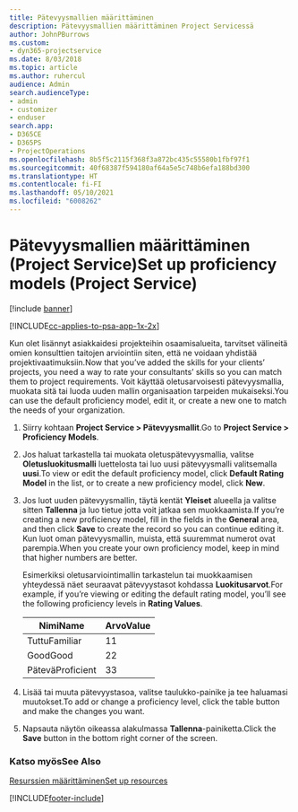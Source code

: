 ```yaml
---
title: Pätevyysmallien määrittäminen
description: Pätevyysmallien määrittäminen Project Servicessä
author: JohnPBurrows
ms.custom:
- dyn365-projectservice
ms.date: 8/03/2018
ms.topic: article
ms.author: ruhercul
audience: Admin
search.audienceType:
- admin
- customizer
- enduser
search.app:
- D365CE
- D365PS
- ProjectOperations
ms.openlocfilehash: 8b5f5c2115f368f3a872bc435c55580b1fbf97f1
ms.sourcegitcommit: 40f68387f594180af64a5e5c748b6efa188bd300
ms.translationtype: HT
ms.contentlocale: fi-FI
ms.lasthandoff: 05/10/2021
ms.locfileid: "6008262"
---
```

# <a name="set-up-proficiency-models-project-service"></a><span data-ttu-id="fec93-103">Pätevyysmallien määrittäminen (Project Service)</span><span class="sxs-lookup"><span data-stu-id="fec93-103">Set up proficiency models (Project Service)</span></span>

[!include [banner](../includes/psa-now-project-operations.md)]

[!INCLUDE[cc-applies-to-psa-app-1x-2x](../includes/cc-applies-to-psa-app-1x-2x.md)]

<span data-ttu-id="fec93-104">Kun olet lisännyt asiakkaidesi projekteihin osaamisalueita, tarvitset välineitä omien konsulttien taitojen arviointiin siten, että ne voidaan yhdistää projektivaatimuksiin.</span><span class="sxs-lookup"><span data-stu-id="fec93-104">Now that you’ve added the skills for your clients’ projects, you need a way to rate your consultants’ skills so you can match them to project requirements.</span></span> <span data-ttu-id="fec93-105">Voit käyttää oletusarvoisesti pätevyysmallia, muokata sitä tai luoda uuden mallin organisaation tarpeiden mukaiseksi.</span><span class="sxs-lookup"><span data-stu-id="fec93-105">You can use the default proficiency model, edit it, or create a new one to match the needs of your organization.</span></span>  
  
1.  <span data-ttu-id="fec93-106">Siirry kohtaan **Project Service > Pätevyysmallit**.</span><span class="sxs-lookup"><span data-stu-id="fec93-106">Go to **Project Service > Proficiency Models**.</span></span>  
  
2.  <span data-ttu-id="fec93-107">Jos haluat tarkastella tai muokata oletuspätevyysmallia, valitse **Oletusluokitusmalli** luettelosta tai luo uusi pätevyysmalli valitsemalla **uusi**.</span><span class="sxs-lookup"><span data-stu-id="fec93-107">To view or edit the default proficiency model, click **Default Rating Model** in the list, or to create a new proficiency model, click **New**.</span></span>  
  
3.  <span data-ttu-id="fec93-108">Jos luot uuden pätevyysmallin, täytä kentät **Yleiset** alueella ja valitse sitten **Tallenna** ja luo tietue jotta voit jatkaa sen muokkaamista.</span><span class="sxs-lookup"><span data-stu-id="fec93-108">If you’re creating a new proficiency model, fill in the fields in the **General** area, and then click **Save** to create the record so you can continue editing it.</span></span> <span data-ttu-id="fec93-109">Kun luot oman pätevyysmallin, muista, että suuremmat numerot ovat parempia.</span><span class="sxs-lookup"><span data-stu-id="fec93-109">When you create your own proficiency model, keep in mind that higher numbers are better.</span></span>  
  
     <span data-ttu-id="fec93-110">Esimerkiksi oletusarviointimallin tarkastelun tai muokkaamisen yhteydessä näet seuraavat pätevyystasot kohdassa **Luokitusarvot**.</span><span class="sxs-lookup"><span data-stu-id="fec93-110">For example, if you’re viewing or editing the default rating model, you’ll see the following proficiency levels in **Rating Values**.</span></span>  
  
    |<span data-ttu-id="fec93-111">Nimi</span><span class="sxs-lookup"><span data-stu-id="fec93-111">Name</span></span>|<span data-ttu-id="fec93-112">Arvo</span><span class="sxs-lookup"><span data-stu-id="fec93-112">Value</span></span>|  
    |----------|-----------|  
    |<span data-ttu-id="fec93-113">Tuttu</span><span class="sxs-lookup"><span data-stu-id="fec93-113">Familiar</span></span>|<span data-ttu-id="fec93-114">1</span><span class="sxs-lookup"><span data-stu-id="fec93-114">1</span></span>|  
    |<span data-ttu-id="fec93-115">Good</span><span class="sxs-lookup"><span data-stu-id="fec93-115">Good</span></span>|<span data-ttu-id="fec93-116">2</span><span class="sxs-lookup"><span data-stu-id="fec93-116">2</span></span>|  
    |<span data-ttu-id="fec93-117">Pätevä</span><span class="sxs-lookup"><span data-stu-id="fec93-117">Proficient</span></span>|<span data-ttu-id="fec93-118">3</span><span class="sxs-lookup"><span data-stu-id="fec93-118">3</span></span>|  
  
4.  <span data-ttu-id="fec93-119">Lisää tai muuta pätevyystasoa, valitse taulukko-painike ja tee haluamasi muutokset.</span><span class="sxs-lookup"><span data-stu-id="fec93-119">To add or change a proficiency level, click the table button and make the changes you want.</span></span>  
  
5.  <span data-ttu-id="fec93-120">Napsauta näytön oikeassa alakulmassa **Tallenna**-painiketta.</span><span class="sxs-lookup"><span data-stu-id="fec93-120">Click the **Save** button in the bottom right corner of the screen.</span></span>  
  
### <a name="see-also"></a><span data-ttu-id="fec93-121">Katso myös</span><span class="sxs-lookup"><span data-stu-id="fec93-121">See Also</span></span>  
 [<span data-ttu-id="fec93-122">Resurssien määrittäminen</span><span class="sxs-lookup"><span data-stu-id="fec93-122">Set up resources</span></span>](../psa/set-up-resources.md)


[!INCLUDE[footer-include](../includes/footer-banner.md)]